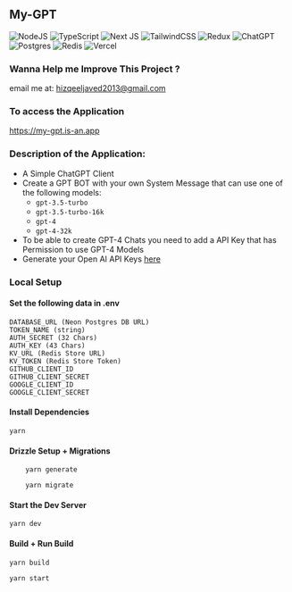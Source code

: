 ## My-GPT
![NodeJS](https://img.shields.io/badge/node.js-6DA55F?style=for-the-badge&logo=node.js&logoColor=white)
![TypeScript](https://img.shields.io/badge/typescript-%23007ACC.svg?style=for-the-badge&logo=typescript&logoColor=white)
![Next JS](https://img.shields.io/badge/Next-black?style=for-the-badge&logo=next.js&logoColor=white)
![TailwindCSS](https://img.shields.io/badge/tailwindcss-%2338B2AC.svg?style=for-the-badge&logo=tailwind-css&logoColor=white)
![Redux](https://img.shields.io/badge/redux-%23593d88.svg?style=for-the-badge&logo=redux&logoColor=white)
![ChatGPT](https://img.shields.io/badge/chatGPT-74aa9c?style=for-the-badge&logo=openai&logoColor=white)
![Postgres](https://img.shields.io/badge/postgres-%23316192.svg?style=for-the-badge&logo=postgresql&logoColor=white)
![Redis](https://img.shields.io/badge/redis-%23DD0031.svg?style=for-the-badge&logo=redis&logoColor=white)
![Vercel](https://img.shields.io/badge/vercel-%23000000.svg?style=for-the-badge&logo=vercel&logoColor=white)

### Wanna Help me Improve This Project ?
email me at: hizqeeljaved2013@gmail.com

### To access the Application
https://my-gpt.is-an.app
### Description of the Application:
- A Simple ChatGPT Client
- Create a GPT BOT with your own System Message that can use one of the following models:
 	- `gpt-3.5-turbo`
	- `gpt-3.5-turbo-16k`
	- `gpt-4`
	- `gpt-4-32k`
- To be able to create GPT-4 Chats you need to add a API Key that has Permission to use GPT-4 Models
- Generate your Open AI API Keys [here](https://platform.openai.com/account/api-keys)

### Local Setup

#### Set the following data in .env
```
DATABASE_URL (Neon Postgres DB URL)
TOKEN_NAME (string)
AUTH_SECRET (32 Chars)
AUTH_KEY (43 Chars)
KV_URL (Redis Store URL)
KV_TOKEN (Redis Store Token)
GITHUB_CLIENT_ID
GITHUB_CLIENT_SECRET
GOOGLE_CLIENT_ID
GOOGLE_CLIENT_SECRET
```
#### Install Dependencies
```
yarn
```
#### Drizzle Setup + Migrations
```
    yarn generate
```
```
    yarn migrate
```
#### Start the Dev Server
```
yarn dev
```

#### Build + Run Build
```
yarn build
```
```
yarn start
```
